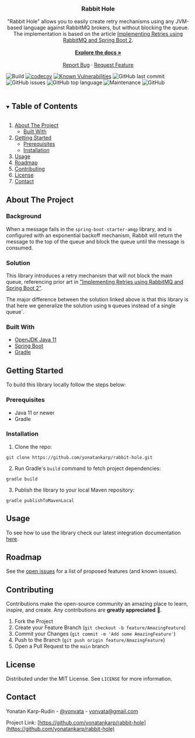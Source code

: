 <!--
This README is based on "Best-README-Template" for more info
visit https://github.com/othneildrew/Best-README-Template#about-the-project
-->

<h3 align="center">Rabbit Hole</h3>
<p align="center">
	"Rabbit Hole" allows you to easily create retry mechanisms using any JVM-based language against
	RabbitMQ brokers, but without blocking the queue. The implementation is based on the article
	<a href="https://programmerfriend.com/rabbit-mq-retry/">Implementing Retries using RabbitMQ and Spring Boot 2</a>.
	<br />
	<br />
	<a href="https://github.com/yonatankarp/rabbit-hole"><strong>Explore the docs »</strong></a>
	<br />
	<br />
	<a href="https://github.com/yonatankarp/rabbit-hole/issues">Report Bug</a>
	·
	<a href="https://github.com/yonatankarp/rabbit-hole/issues">Request Feature</a>
</p>


![Build](https://github.com/yonatankarp/rabbit-hole/actions/workflows/ci.yml/badge.svg)
[![codecov](https://codecov.io/gh/yonatankarp/rabbit-hole/branch/main/graph/badge.svg?token=BZ118ARLZQ)](https://codecov.io/gh/yonatankarp/rabbit-hole)
[![Known Vulnerabilities](https://snyk.io/test/github/yonatankarp/rabbit-hole/badge.svg)](https://snyk.io/test/github)
![GitHub last commit](https://img.shields.io/github/last-commit/yonatankarp/rabbit-hole)
![GitHub issues](https://img.shields.io/github/issues-raw/yonatankarp/rabbit-hole)
![GitHub top language](https://img.shields.io/github/languages/top/yonatankarp/rabbit-hole)
![Maintenance](https://img.shields.io/maintenance/yes/2021)
![GitHub](https://img.shields.io/github/license/yonatankarp/rabbit-hole)


<!-- TABLE OF CONTENTS -->
<details open="open">
<summary><h2 style="display: inline-block">Table of Contents</h2></summary>
<ol>
	<li>
	<a href="#about-the-project">About The Project</a>
	<ul>
		<li><a href="#built-with">Built With</a></li>
	</ul>
	</li>
	<li>
	<a href="#getting-started">Getting Started</a>
	<ul>
		<li><a href="#prerequisites">Prerequisites</a></li>
		<li><a href="#installation">Installation</a></li>
	</ul>
	</li>
	<li><a href="#usage">Usage</a></li>
	<li><a href="#roadmap">Roadmap</a></li>
	<li><a href="#contributing">Contributing</a></li>
	<li><a href="#license">License</a></li>
	<li><a href="#contact">Contact</a></li>
</ol>
</details>



<!-- ABOUT THE PROJECT -->

## About The Project

### Background

When a message fails in the `spring-boot-starter-amqp` library, and is configured with an exponential backoff
mechanism, Rabbit will return the message to the top of the queue and block the queue until the message is consumed.

### Solution

This library introduces a retry mechanism that will not block the main queue, referencing prior art in
["Implementing Retries using RabbitMQ and Spring Boot 2"](https://programmerfriend.com/rabbit-mq-retry/").

The major difference between the solution linked above is that this library is that here we generalize the solution using `N` queues instead of a single queue`.

### Built With

* [OpenJDK Java 11](https://openjdk.java.net/projects/jdk/11/)
* [Spring Boot](https://spring.io/projects/spring-boot)
* [Gradle](https://gradle.org/)

## Getting Started

To build this library locally follow the steps below:

### Prerequisites

* Java 11 or newer
* Gradle

### Installation

1. Clone the repo:
```shell
git clone https://github.com/yonatankarp/rabbit-hole.git
```
2. Run Gradle's `build` command to fetch project dependencies:
```shell
gradle build
```

3. Publish the library to your local Maven repository:
```shell
gradle publishToMavenLocal
```

## Usage

To see how to use the library check our latest integration documentation [here](./demo-app/README.md).

## Roadmap

See the [open issues](https://github.com/yonatankarp/rabbit-hole/issues) for a list of proposed
features (and known issues).


## Contributing

Contributions make the open-source community an amazing place to learn, inspire, and create. Any
contributions are **greatly appreciated** 🙏.

1. Fork the Project
2. Create your Feature Branch (`git checkout -b feature/AmazingFeature`)
3. Commit your Changes (`git commit -m 'Add some AmazingFeature'`)
4. Push to the Branch (`git push origin feature/AmazingFeature`)
5. Open a Pull Request to the `main` branch


## License

Distributed under the MIT License. See `LICENSE` for more information.


## Contact

Yonatan Karp-Rudin - [@yonvata](https://twitter.com/yonvata) - yonvata@gmail.com

Project
Link: [https://github.com/yonatankarp/rabbit-hole](https://github.com/yonatankarp/rabbit-hole)
